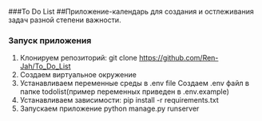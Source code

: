 ###To Do List 
##Приложение-календарь для создания и остлеживания задач разной степени важности.
### Запуск приложения
1. Клонируем репозиторий:
git clone https://github.com/Ren-Jah/To_Do_List
2. Создаем виртуальное окружение
3. Устанавливаем переменные среды в .env file
Создаем .env файл в папке todolist(пример переменных приведен в .env.example)
4. Устанавливаем зависимости:
pip install -r requirements.txt
5. Запускаем приложение
python manage.py runserver


